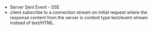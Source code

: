 - Server Sent Event - SSE
- client subscribe to a connection stream on initial request where the response content from the server is content type text/event-stream instead of text/HTML.

